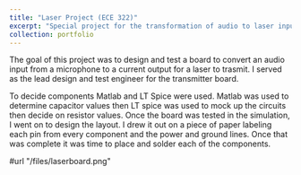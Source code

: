 ```yaml
---
title: "Laser Project (ECE 322)"
excerpt: "Special project for the transformation of audio to laser input current" #"Short description of portfolio item number 1<br/><img src='/images/laserboard.png'>"
collection: portfolio
---
```


The goal of this project was to design and test a board to convert an audio input from a microphone to a current output for a laser to trasmit. I served as the lead design and test engineer for the transmitter board.

To decide components Matlab and LT Spice were used. Matlab was used to determine capacitor values then LT spice was used to mock up the circuits then decide on resistor values. Once the board was tested in the simulation, I went on to design the layout. I drew it out on a piece of paper labeling each pin from every component and the power and ground lines. Once that was complete it was time to place and solder each of the components.


#url "/files/laserboard.png"
